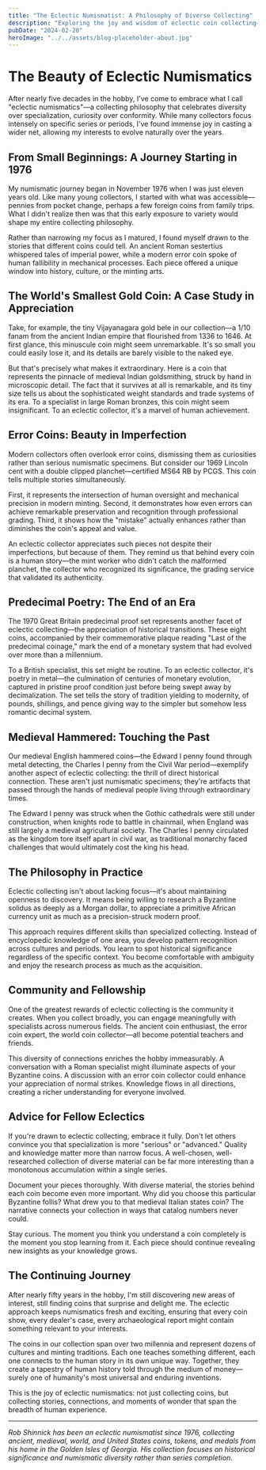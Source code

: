```yaml
---
title: "The Eclectic Numismatist: A Philosophy of Diverse Collecting"
description: "Exploring the joy and wisdom of eclectic coin collecting—from ancient Indian gold to modern error coins, and everything in between."
pubDate: "2024-02-20"
heroImage: "../../assets/blog-placeholder-about.jpg"
---
```


# The Beauty of Eclectic Numismatics

After nearly five decades in the hobby, I've come to embrace what I call "eclectic numismatics"—a collecting philosophy that celebrates diversity over specialization, curiosity over conformity. While many collectors focus intensely on specific series or periods, I've found immense joy in casting a wider net, allowing my interests to evolve naturally over the years.

## From Small Beginnings: A Journey Starting in 1976

My numismatic journey began in November 1976 when I was just eleven years old. Like many young collectors, I started with what was accessible—pennies from pocket change, perhaps a few foreign coins from family trips. What I didn't realize then was that this early exposure to variety would shape my entire collecting philosophy.

Rather than narrowing my focus as I matured, I found myself drawn to the stories that different coins could tell. An ancient Roman sestertius whispered tales of imperial power, while a modern error coin spoke of human fallibility in mechanical processes. Each piece offered a unique window into history, culture, or the minting arts.

## The World's Smallest Gold Coin: A Case Study in Appreciation

Take, for example, the tiny Vijayanagara gold bele in our collection—a 1/10 fanam from the ancient Indian empire that flourished from 1336 to 1646. At first glance, this minuscule coin might seem unremarkable. It's so small you could easily lose it, and its details are barely visible to the naked eye.

But that's precisely what makes it extraordinary. Here is a coin that represents the pinnacle of medieval Indian goldsmithing, struck by hand in microscopic detail. The fact that it survives at all is remarkable, and its tiny size tells us about the sophisticated weight standards and trade systems of its era. To a specialist in large Roman bronzes, this coin might seem insignificant. To an eclectic collector, it's a marvel of human achievement.

## Error Coins: Beauty in Imperfection

Modern collectors often overlook error coins, dismissing them as curiosities rather than serious numismatic specimens. But consider our 1969 Lincoln cent with a double clipped planchet—certified MS64 RB by PCGS. This coin tells multiple stories simultaneously.

First, it represents the intersection of human oversight and mechanical precision in modern minting. Second, it demonstrates how even errors can achieve remarkable preservation and recognition through professional grading. Third, it shows how the "mistake" actually enhances rather than diminishes the coin's appeal and value.

An eclectic collector appreciates such pieces not despite their imperfections, but because of them. They remind us that behind every coin is a human story—the mint worker who didn't catch the malformed planchet, the collector who recognized its significance, the grading service that validated its authenticity.

## Predecimal Poetry: The End of an Era

The 1970 Great Britain predecimal proof set represents another facet of eclectic collecting—the appreciation of historical transitions. These eight coins, accompanied by their commemorative plaque reading "Last of the predecimal coinage," mark the end of a monetary system that had evolved over more than a millennium.

To a British specialist, this set might be routine. To an eclectic collector, it's poetry in metal—the culmination of centuries of monetary evolution, captured in pristine proof condition just before being swept away by decimalization. The set tells the story of tradition yielding to modernity, of pounds, shillings, and pence giving way to the simpler but somehow less romantic decimal system.

## Medieval Hammered: Touching the Past

Our medieval English hammered coins—the Edward I penny found through metal detecting, the Charles I penny from the Civil War period—exemplify another aspect of eclectic collecting: the thrill of direct historical connection. These aren't just numismatic specimens; they're artifacts that passed through the hands of medieval people living through extraordinary times.

The Edward I penny was struck when the Gothic cathedrals were still under construction, when knights rode to battle in chainmail, when England was still largely a medieval agricultural society. The Charles I penny circulated as the kingdom tore itself apart in civil war, as traditional monarchy faced challenges that would ultimately cost the king his head.

## The Philosophy in Practice

Eclectic collecting isn't about lacking focus—it's about maintaining openness to discovery. It means being willing to research a Byzantine solidus as deeply as a Morgan dollar, to appreciate a primitive African currency unit as much as a precision-struck modern proof.

This approach requires different skills than specialized collecting. Instead of encyclopedic knowledge of one area, you develop pattern recognition across cultures and periods. You learn to spot historical significance regardless of the specific context. You become comfortable with ambiguity and enjoy the research process as much as the acquisition.

## Community and Fellowship

One of the greatest rewards of eclectic collecting is the community it creates. When you collect broadly, you can engage meaningfully with specialists across numerous fields. The ancient coin enthusiast, the error coin expert, the world coin collector—all become potential teachers and friends.

This diversity of connections enriches the hobby immeasurably. A conversation with a Roman specialist might illuminate aspects of your Byzantine coins. A discussion with an error coin collector could enhance your appreciation of normal strikes. Knowledge flows in all directions, creating a richer understanding for everyone involved.

## Advice for Fellow Eclectics

If you're drawn to eclectic collecting, embrace it fully. Don't let others convince you that specialization is more "serious" or "advanced." Quality and knowledge matter more than narrow focus. A well-chosen, well-researched collection of diverse material can be far more interesting than a monotonous accumulation within a single series.

Document your pieces thoroughly. With diverse material, the stories behind each coin become even more important. Why did you choose this particular Byzantine follis? What drew you to that medieval Italian states coin? The narrative connects your collection in ways that catalog numbers never could.

Stay curious. The moment you think you understand a coin completely is the moment you stop learning from it. Each piece should continue revealing new insights as your knowledge grows.

## The Continuing Journey

After nearly fifty years in the hobby, I'm still discovering new areas of interest, still finding coins that surprise and delight me. The eclectic approach keeps numismatics fresh and exciting, ensuring that every coin show, every dealer's case, every archaeological report might contain something relevant to your interests.

The coins in our collection span over two millennia and represent dozens of cultures and minting traditions. Each one teaches something different, each one connects to the human story in its own unique way. Together, they create a tapestry of human history told through the medium of money—surely one of humanity's most universal and enduring inventions.

This is the joy of eclectic numismatics: not just collecting coins, but collecting stories, connections, and moments of wonder that span the breadth of human experience.

---

*Rob Shinnick has been an eclectic numismatist since 1976, collecting ancient, medieval, world, and United States coins, tokens, and medals from his home in the Golden Isles of Georgia. His collection focuses on historical significance and numismatic diversity rather than series completion.*